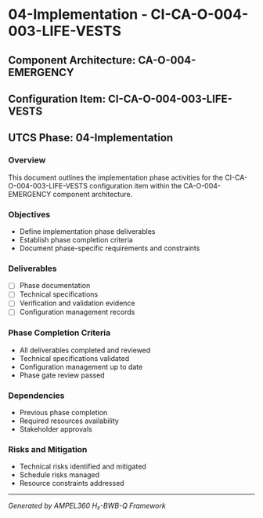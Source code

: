 # 04-Implementation - CI-CA-O-004-003-LIFE-VESTS

## Component Architecture: CA-O-004-EMERGENCY
## Configuration Item: CI-CA-O-004-003-LIFE-VESTS
## UTCS Phase: 04-Implementation

### Overview
This document outlines the implementation phase activities for the CI-CA-O-004-003-LIFE-VESTS configuration item within the CA-O-004-EMERGENCY component architecture.

### Objectives
- Define implementation phase deliverables
- Establish phase completion criteria
- Document phase-specific requirements and constraints

### Deliverables
- [ ] Phase documentation
- [ ] Technical specifications
- [ ] Verification and validation evidence
- [ ] Configuration management records

### Phase Completion Criteria
- All deliverables completed and reviewed
- Technical specifications validated
- Configuration management up to date
- Phase gate review passed

### Dependencies
- Previous phase completion
- Required resources availability
- Stakeholder approvals

### Risks and Mitigation
- Technical risks identified and mitigated
- Schedule risks managed
- Resource constraints addressed

---
*Generated by AMPEL360 H₂-BWB-Q Framework*
